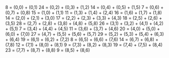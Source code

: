 8  = (0,0) + (0,1)
24 = (0,2) + (0,3) + (1,2)
14 = (0,4) + (0,5) + (1,5)
7  = (0,6) + (0,7) + (0,8)
15 = (1,0) + (1,1)
11 = (1,3) + (1,4) + (2,4)
16 = (1,6) + (1,7) + (1,8)
14 = (2,0) + (2,1) + (3,0)
17 = (2,2) + (2,3) + (3,3) + (4,3)
18 = (2,5) + (2,6) + (3,5)
28 = (2,7) + (2,8) + (3,8) + (4,8) + (5,8)
26 = (3,1) + (3,2) + (4,1) + (4,2) + (5,1)
7  = (3,4) + (4,4) + (4,5)
11 = (3,6) + (3,7) + (4,6)
20 = (4,0) + (5,0) + (6,0) + (7,0)
27 = (4,7) + (5,5) + (5,6) + (5,7)
29 = (5,2) + (5,3) + (5,4) + (6,3) + (6,4)
19 = (6,1) + (6,2) + (7,2)
8  = (6,5) + (6,6) + (7,6)
14 = (6,7) + (6,8) + (7,8)
12 = (7,1) + (8,0) + (8,1)
9  = (7,3) + (8,2) + (8,3)
19 = (7,4) + (7,5) + (8,4)
23 = (7,7) + (8,7) + (8,8)
9  = (8,5) + (8,6)
